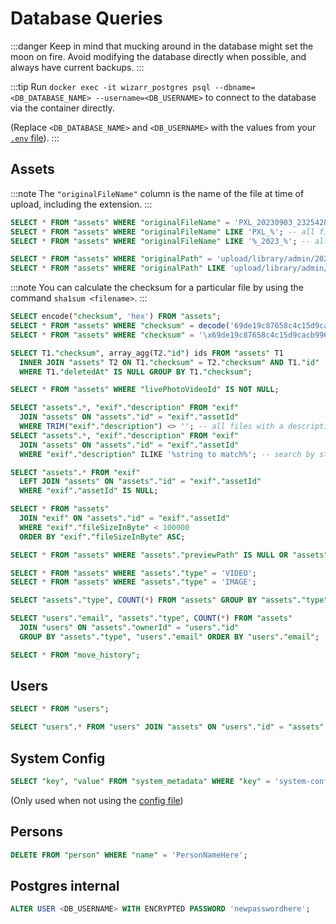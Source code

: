 # Database Queries

:::danger
Keep in mind that mucking around in the database might set the moon on fire. Avoid modifying the database directly when possible, and always have current backups.
:::

:::tip
Run `docker exec -it wizarr_postgres psql --dbname=<DB_DATABASE_NAME> --username=<DB_USERNAME>` to connect to the database via the container directly.

(Replace `<DB_DATABASE_NAME>` and `<DB_USERNAME>` with the values from your [`.env` file](/docs/install/environment-variables#database)).
:::

## Assets

:::note
The `"originalFileName"` column is the name of the file at time of upload, including the extension.
:::

```sql title="Find by original filename"
SELECT * FROM "assets" WHERE "originalFileName" = 'PXL_20230903_232542848.jpg';
SELECT * FROM "assets" WHERE "originalFileName" LIKE 'PXL_%'; -- all files starting with PXL_
SELECT * FROM "assets" WHERE "originalFileName" LIKE '%_2023_%'; -- all files with _2023_ in the middle
```

```sql title="Find by path"
SELECT * FROM "assets" WHERE "originalPath" = 'upload/library/admin/2023/2023-09-03/PXL_2023.jpg';
SELECT * FROM "assets" WHERE "originalPath" LIKE 'upload/library/admin/2023/%';
```

:::note
You can calculate the checksum for a particular file by using the command `sha1sum <filename>`.
:::

```sql title="Find by checksum (SHA-1)"
SELECT encode("checksum", 'hex') FROM "assets";
SELECT * FROM "assets" WHERE "checksum" = decode('69de19c87658c4c15d9cacb9967b8e033bf74dd1', 'hex');
SELECT * FROM "assets" WHERE "checksum" = '\x69de19c87658c4c15d9cacb9967b8e033bf74dd1'; -- alternate notation
```

```sql title="Find duplicate assets with identical checksum (SHA-1) (excluding trashed files)"
SELECT T1."checksum", array_agg(T2."id") ids FROM "assets" T1
  INNER JOIN "assets" T2 ON T1."checksum" = T2."checksum" AND T1."id" != T2."id" AND T2."deletedAt" IS NULL
  WHERE T1."deletedAt" IS NULL GROUP BY T1."checksum";
```

```sql title="Live photos"
SELECT * FROM "assets" WHERE "livePhotoVideoId" IS NOT NULL;
```

```sql title="By description"
SELECT "assets".*, "exif"."description" FROM "exif"
  JOIN "assets" ON "assets"."id" = "exif"."assetId"
  WHERE TRIM("exif"."description") <> ''; -- all files with a description
SELECT "assets".*, "exif"."description" FROM "exif"
  JOIN "assets" ON "assets"."id" = "exif"."assetId"
  WHERE "exif"."description" ILIKE '%string to match%'; -- search by string
```

```sql title="Without metadata"
SELECT "assets".* FROM "exif"
  LEFT JOIN "assets" ON "assets"."id" = "exif"."assetId"
  WHERE "exif"."assetId" IS NULL;
```

```sql title="size < 100,000 bytes, smallest to largest"
SELECT * FROM "assets"
  JOIN "exif" ON "assets"."id" = "exif"."assetId"
  WHERE "exif"."fileSizeInByte" < 100000
  ORDER BY "exif"."fileSizeInByte" ASC;
```

```sql title="Without thumbnails"
SELECT * FROM "assets" WHERE "assets"."previewPath" IS NULL OR "assets"."thumbnailPath" IS NULL;
```

```sql title="By type"
SELECT * FROM "assets" WHERE "assets"."type" = 'VIDEO';
SELECT * FROM "assets" WHERE "assets"."type" = 'IMAGE';
```

```sql title="Count by type"
SELECT "assets"."type", COUNT(*) FROM "assets" GROUP BY "assets"."type";
```

```sql title="Count by type (per user)"
SELECT "users"."email", "assets"."type", COUNT(*) FROM "assets"
  JOIN "users" ON "assets"."ownerId" = "users"."id"
  GROUP BY "assets"."type", "users"."email" ORDER BY "users"."email";
```

```sql title="Failed file movements"
SELECT * FROM "move_history";
```

## Users

```sql title="List all users"
SELECT * FROM "users";
```

```sql title="Get owner info from asset ID"
SELECT "users".* FROM "users" JOIN "assets" ON "users"."id" = "assets"."ownerId" WHERE "assets"."id" = 'fa310b01-2f26-4b7a-9042-d578226e021f';
```

## System Config

```sql title="Custom settings"
SELECT "key", "value" FROM "system_metadata" WHERE "key" = 'system-config';
```

(Only used when not using the [config file](/docs/install/config-file))

## Persons

```sql title="Delete person and unset it for the faces it was associated with"
DELETE FROM "person" WHERE "name" = 'PersonNameHere';
```

## Postgres internal

```sql title="Change DB_PASSWORD"
ALTER USER <DB_USERNAME> WITH ENCRYPTED PASSWORD 'newpasswordhere';
```
